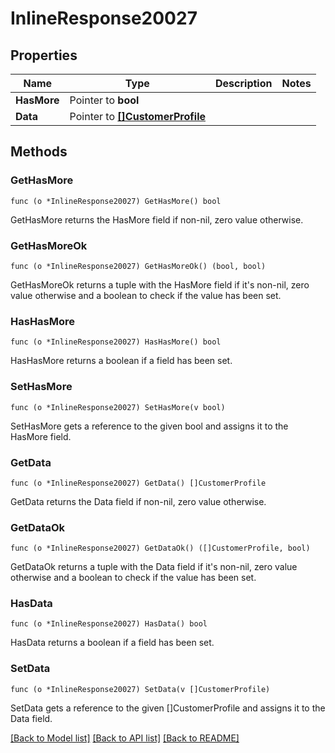 # InlineResponse20027

## Properties

Name | Type | Description | Notes
------------ | ------------- | ------------- | -------------
**HasMore** | Pointer to **bool** |  | 
**Data** | Pointer to [**[]CustomerProfile**](CustomerProfile.md) |  | 

## Methods

### GetHasMore

`func (o *InlineResponse20027) GetHasMore() bool`

GetHasMore returns the HasMore field if non-nil, zero value otherwise.

### GetHasMoreOk

`func (o *InlineResponse20027) GetHasMoreOk() (bool, bool)`

GetHasMoreOk returns a tuple with the HasMore field if it's non-nil, zero value otherwise
and a boolean to check if the value has been set.

### HasHasMore

`func (o *InlineResponse20027) HasHasMore() bool`

HasHasMore returns a boolean if a field has been set.

### SetHasMore

`func (o *InlineResponse20027) SetHasMore(v bool)`

SetHasMore gets a reference to the given bool and assigns it to the HasMore field.

### GetData

`func (o *InlineResponse20027) GetData() []CustomerProfile`

GetData returns the Data field if non-nil, zero value otherwise.

### GetDataOk

`func (o *InlineResponse20027) GetDataOk() ([]CustomerProfile, bool)`

GetDataOk returns a tuple with the Data field if it's non-nil, zero value otherwise
and a boolean to check if the value has been set.

### HasData

`func (o *InlineResponse20027) HasData() bool`

HasData returns a boolean if a field has been set.

### SetData

`func (o *InlineResponse20027) SetData(v []CustomerProfile)`

SetData gets a reference to the given []CustomerProfile and assigns it to the Data field.


[[Back to Model list]](../README.md#documentation-for-models) [[Back to API list]](../README.md#documentation-for-api-endpoints) [[Back to README]](../README.md)


